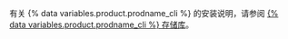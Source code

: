 有关 {% data variables.product.prodname_cli %} 的安装说明，请参阅 [{% data variables.product.prodname_cli %} 存储库](https://github.com/cli/cli#installation)。
